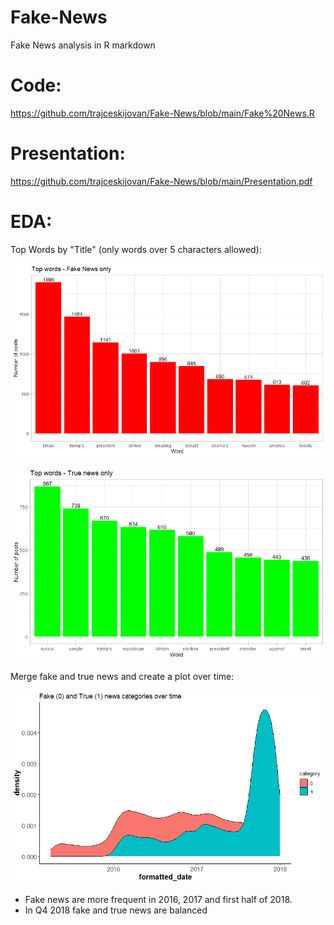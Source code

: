 # Fake-News
Fake News analysis in R markdown

# Code:
https://github.com/trajceskijovan/Fake-News/blob/main/Fake%20News.R

# Presentation:
https://github.com/trajceskijovan/Fake-News/blob/main/Presentation.pdf

# EDA:

Top Words by "Title" (only words over 5 characters allowed):

![](samples/1.png)

![](samples/2.png)

Merge fake and true news and create a plot over time:

![](samples/3.png)

* Fake news are more frequent in 2016, 2017 and first half of 2018.
* In Q4 2018 fake and true news are balanced
